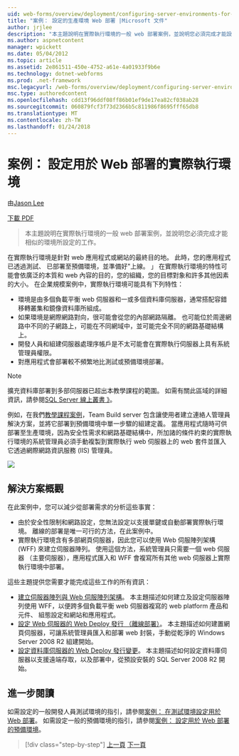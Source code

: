 ```yaml
---
uid: web-forms/overview/deployment/configuring-server-environments-for-web-deployment/scenario-configuring-a-production-environment-for-web-deployment
title: "案例： 設定的生產環境 Web 部署 |Microsoft 文件"
author: jrjlee
description: "本主題說明在實際執行環境的一般 web 部署案例，並說明您必須完成才能設定類似的工作..."
ms.author: aspnetcontent
manager: wpickett
ms.date: 05/04/2012
ms.topic: article
ms.assetid: 2e861511-450e-4752-a61e-4a01933f9b6e
ms.technology: dotnet-webforms
ms.prod: .net-framework
msc.legacyurl: /web-forms/overview/deployment/configuring-server-environments-for-web-deployment/scenario-configuring-a-production-environment-for-web-deployment
msc.type: authoredcontent
ms.openlocfilehash: cdd13f96ddf08ff86b01ef9de17ea82cf038ab28
ms.sourcegitcommit: 060879fcf3f73d2366b5c811986f8695fff65db8
ms.translationtype: MT
ms.contentlocale: zh-TW
ms.lasthandoff: 01/24/2018
---
```

<a name="scenario-configuring-a-production-environment-for-web-deployment"></a>案例： 設定用於 Web 部署的實際執行環境
====================
由[Jason Lee](https://github.com/jrjlee)

[下載 PDF](https://msdnshared.blob.core.windows.net/media/MSDNBlogsFS/prod.evol.blogs.msdn.com/CommunityServer.Blogs.Components.WeblogFiles/00/00/00/63/56/8130.DeployingWebAppsInEnterpriseScenarios.pdf)

> 本主題說明在實際執行環境的一般 web 部署案例，並說明您必須完成才能相似的環境所設定的工作。


在實際執行環境是針對 web 應用程式或網站的最終目的地。 此時，您的應用程式已透過測試、 已部署至預備環境，並準備好"上線。 」 在實際執行環境的特性可能會依廣泛的本質和 web 內容的目的，您的組織，您的目標對象和許多其他因素的大小。 在企業規模案例中，實際執行環境可能具有下列特性：

- 環境是由多個負載平衡 web 伺服器和一或多個資料庫伺服器，通常搭配容錯移轉叢集和鏡像資料庫所組成。
- 如果環境是網際網路對向，很可能會從您的內部網路隔離。 也可能位於周邊網路中不同的子網路上，可能在不同網域中，並可能完全不同的網路基礎結構上。
- 開發人員和組建伺服器處理序帳戶是不太可能會在實際執行伺服器上具有系統管理員權限。
- 對應用程式會部署較不頻繁地比測試或預備環境部署。

> [!NOTE]
> 擴充資料庫部署到多部伺服器已超出本教學課程的範圍。 如需有關此區域的詳細資訊，請參閱[SQL Server 線上叢書 》](https://technet.microsoft.com/library/ms130214.aspx)。


例如，在我們[教學課程案例](../deploying-web-applications-in-enterprise-scenarios/enterprise-web-deployment-scenario-overview.md)，Team Build server 包含讓使用者建立連絡人管理員解決方案，並將它部署到預備環境中單一步驟的組建定義。 當應用程式隨時可供部署至生產環境，因為安全性需求和網路基礎結構中，所加諸的條件約束的實際執行環境的系統管理員必須手動複製到實際執行 web 伺服器上的 web 套件並匯入它透過網際網路資訊服務 (IIS) 管理員。

![](scenario-configuring-a-production-environment-for-web-deployment/_static/image1.png)

## <a name="solution-overview"></a>解決方案概觀

在此案例中，您可以減少從部署需求的分析這些事實：

- 由於安全性限制和網路設定，您無法設定以支援單鍵或自動部署實際執行環境。 離線的部署是唯一可行的方法，在此案例中。
- 實際執行環境含有多部網頁伺服器，因此您可以使用 Web 伺服陣列架構 (WFF) 來建立伺服器陣列。 使用這個方法，系統管理員只需要一個 web 伺服器 （主要伺服器），應用程式匯入和 WFF 會複寫所有其他 web 伺服器上實際執行環境中部署。

這些主題提供您需要才能完成這些工作的所有資訊：

- [建立伺服器陣列與 Web 伺服陣列架構](configuring-a-database-server-for-web-deploy-publishing.md)。 本主題描述如何建立及設定伺服器陣列使用 WFF，以便跨多個負載平衡 web 伺服器複寫的 web platform 產品和元件、 組態設定和網站和應用程式。
- [設定 Web 伺服器的 Web Deploy 發行 （離線部署）](configuring-a-web-server-for-web-deploy-publishing-offline-deployment.md)。 本主題描述如何建置網頁伺服器，可讓系統管理員匯入和部署 web 封裝，手動從乾淨的 Windows Server 2008 R2 組建開始。
- [設定資料庫伺服器的 Web Deploy 發行變更](configuring-a-database-server-for-web-deploy-publishing.md)。 本主題描述如何設定資料庫伺服器以支援遠端存取，以及部署中，從預設安裝的 SQL Server 2008 R2 開始。

## <a name="further-reading"></a>進一步閱讀

如需設定的一般開發人員測試環境的指引，請參閱[案例： 在測試環境設定用於 Web 部署](scenario-configuring-a-test-environment-for-web-deployment.md)。 如需設定一般的預備環境的指引，請參閱[案例： 設定用於 Web 部署的預備環境](scenario-configuring-a-staging-environment-for-web-deployment.md)。

>[!div class="step-by-step"]
[上一頁](scenario-configuring-a-staging-environment-for-web-deployment.md)
[下一頁](configuring-a-web-server-for-web-deploy-publishing-remote-agent.md)
